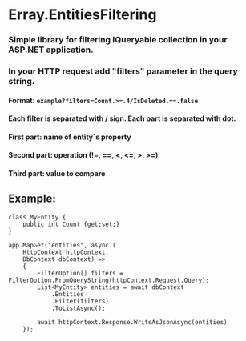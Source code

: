 # Erray.EntitiesFiltering

### Simple library for filtering IQueryable collection in your ASP.NET application.
### In your HTTP request add "filters" parameter in the query string.
#### Format: <code>example?filters=Count.>=.4/IsDeleted.==.false</code>
#### Each filter is separated with / sign. Each part is separated with dot.
#### First part: name of entity`s property
#### Second part: operation (!=, ==, <, <=, >, >=)
#### Third part: value to compare

## Example:
```
class MyEntity {
	public int Count {get;set;}
}

app.MapGet("entities", async (
	HttpContext httpContext, 
	DbContext dbContext) => 
	{
		FilterOption[] filters = FilterOption.FromQueryString(httpContext.Request.Query);
		List<MyEntity> entities = await dbContext
			.Entities
			.Filter(filters)
			.ToListAsync();

		await httpContext.Response.WriteAsJsonAsync(entities)
	});
```